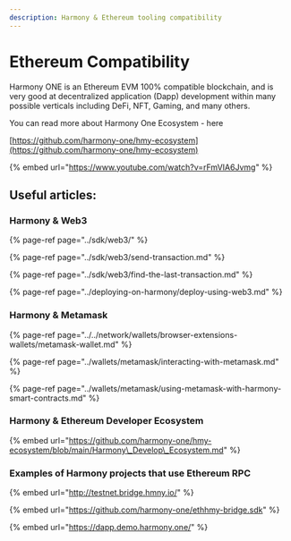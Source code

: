 ```yaml
---
description: Harmony & Ethereum tooling compatibility
---
```


# Ethereum Compatibility

Harmony ONE is an Ethereum EVM 100% compatible blockchain, and is very good at decentralized application \(Dapp\) development within many possible verticals including DeFi, NFT, Gaming, and many others.

You can read more about Harmony One Ecosystem - here

[https://github.com/harmony-one/hmy-ecosystem](https://github.com/harmony-one/hmy-ecosystem)

{% embed url="https://www.youtube.com/watch?v=rFmVIA6Jvmg" %}



## Useful articles:

### Harmony & Web3

{% page-ref page="../sdk/web3/" %}

{% page-ref page="../sdk/web3/send-transaction.md" %}

{% page-ref page="../sdk/web3/find-the-last-transaction.md" %}

{% page-ref page="../deploying-on-harmony/deploy-using-web3.md" %}

### Harmony & Metamask

{% page-ref page="../../network/wallets/browser-extensions-wallets/metamask-wallet.md" %}

{% page-ref page="../wallets/metamask/interacting-with-metamask.md" %}

{% page-ref page="../wallets/metamask/using-metamask-with-harmony-smart-contracts.md" %}

### Harmony & Ethereum Developer Ecosystem

{% embed url="https://github.com/harmony-one/hmy-ecosystem/blob/main/Harmony\_Develop\_Ecosystem.md" %}

### Examples of Harmony projects that use Ethereum RPC

{% embed url="http://testnet.bridge.hmny.io/" %}

{% embed url="https://github.com/harmony-one/ethhmy-bridge.sdk" %}

{% embed url="https://dapp.demo.harmony.one/" %}

